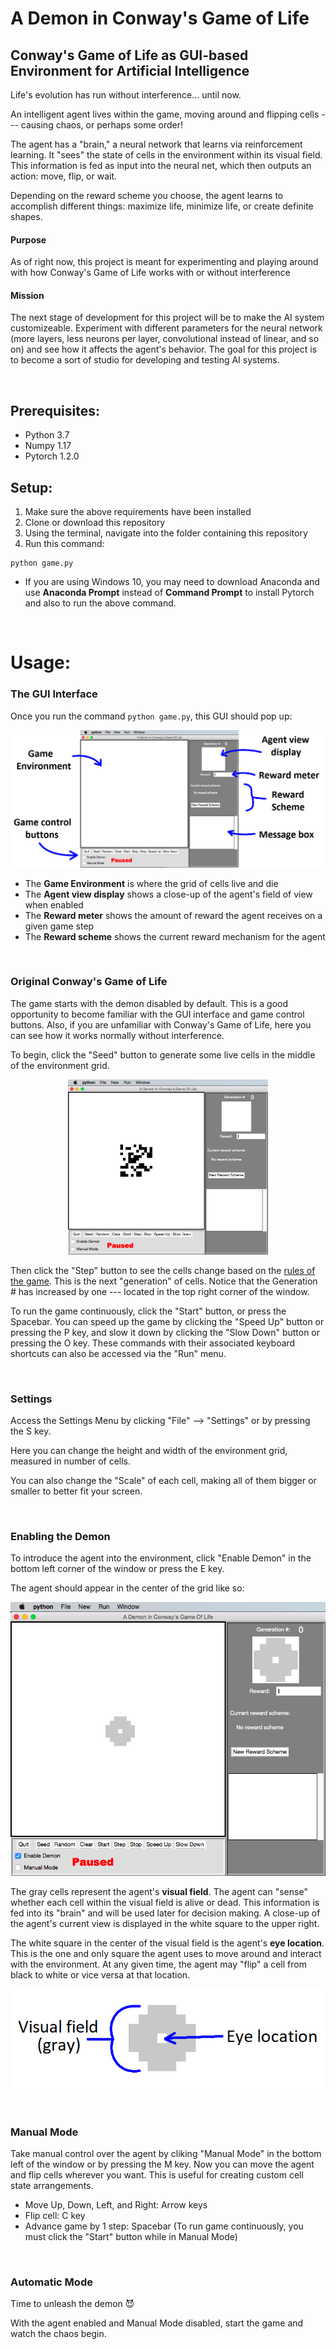 # A Demon in Conway's Game of Life

## Conway's Game of Life as GUI-based Environment for Artificial Intelligence

Life's evolution has run without interference... until now.

An intelligent agent lives within the game, moving around
and flipping cells --- causing chaos, or perhaps
some order!

The agent has a "brain," a neural network that learns via
reinforcement learning. It "sees" the state of cells in the
environment within its visual field. This information is
fed as input into the neural net, which then outputs an action: 
move, flip, or wait.

Depending on the reward scheme you choose, the agent learns to
accomplish different things: maximize life, minimize life, or
create definite shapes.

#### Purpose
As of right now, this project is meant for experimenting and playing
around with how Conway's Game of Life works with or without
interference

#### Mission
The next stage of development for this project will be to make
the AI system customizeable. Experiment with different parameters
for the neural network (more layers, less neurons per layer, convolutional
instead of linear, and so on) and see how it affects the agent's behavior.
The goal for this project is to become a sort of studio for developing 
and testing AI systems.

<br>

## Prerequisites:
<ul>
  <li>Python 3.7</li>
  <li>Numpy 1.17</li>
  <li>Pytorch 1.2.0</li>
</ul>

## Setup:
1. Make sure the above requirements have been installed
2. Clone or download this repository
3. Using the terminal, navigate into the folder containing this repository
4. Run this command:
```
python game.py
```

- If you are using Windows 10, you may need to download Anaconda and use
**Anaconda Prompt** instead of **Command Prompt** to install Pytorch and
also to run the above command.

<br>

# Usage:

### The GUI Interface
Once you run the command `python game.py`, this GUI should pop up:

<img src="https://github.com/jmsbutcher/A-demon-in-conways-game-of-life/blob/master/Usage_images/Empty_GUI_Labelled2.png">

- The **Game Environment** is where the grid of cells live and die
- The **Agent view display** shows a close-up of the agent's field of view when enabled
- The **Reward meter** shows the amount of reward the agent receives on a given game step
- The **Reward scheme** shows the current reward mechanism for the agent

<br>

### Original Conway's Game of Life

The game starts with the demon disabled by default. This is a good opportunity to become familiar with the GUI interface and game control buttons. Also, if you are unfamiliar with Conway's Game of Life, here you can see how it works normally without interference.

To begin, click the "Seed" button to generate some live cells in the middle of the environment grid.

<p align="center">
  <img width="320" height="280" src="https://github.com/jmsbutcher/A-demon-in-conways-game-of-life/blob/master/Usage_images/Seed.png">
</p>

Then click the "Step" button to see the cells change based on the [rules of the game](https://en.wikipedia.org/wiki/Conway%27s_Game_of_Life). This is the next "generation" of cells. Notice that the Generation # has increased by one --- located in the top right corner of the window.

To run the game continuously, click the "Start" button, or press the Spacebar. You can speed up the game by clicking the "Speed Up" button or pressing the P key, and slow it down by clicking the "Slow Down" button or pressing the O key. These commands with their associated keyboard shortcuts can also be accessed via the "Run" menu.

<br>

### Settings

Access the Settings Menu by clicking "File" --> "Settings" or by pressing the S key.

Here you can change the height and width of the environment grid, measured in number of cells.

You can also change the "Scale" of each cell, making all of them bigger or smaller to better fit your screen.

<br>

### Enabling the Demon

To introduce the agent into the environment, click "Enable Demon" in the bottom left corner of the window or press the E key.

The agent should appear in the center of the grid like so:

<p align="center">
  <img src="https://github.com/jmsbutcher/A-demon-in-conways-game-of-life/blob/master/Usage_images/DemonEnabled.png">
</p>

The gray cells represent the agent's **visual field**. The agent can "sense" whether each cell within the visual field is alive or dead. This information is fed into its "brain" and will be used later for decision making. A close-up of the agent's current view is displayed in the white square to the upper right.

The white square in the center of the visual field is the agent's **eye location**. This is the one and only square the agent uses to move around and interact with the environment. At any given time, the agent may "flip" a cell from black to white or vice versa at that location.

<p align="center">
  <img src="https://github.com/jmsbutcher/A-demon-in-conways-game-of-life/blob/master/Usage_images/DemonCloseUpLabelled.png">
</p>

<br>

### Manual Mode

Take manual control over the agent by cliking "Manual Mode" in the bottom left of the window or by pressing the M key.
Now you can move the agent and flip cells wherever you want. This is useful for creating custom cell state arrangements.

- Move Up, Down, Left, and Right: Arrow keys
- Flip cell: C key
- Advance game by 1 step: Spacebar (To run game continuously, you must click the "Start" button while in Manual Mode)

<br>

### Automatic Mode

Time to unleash the demon :smiling_imp: 

With the agent enabled and Manual Mode disabled, start the game and watch the chaos begin. 
